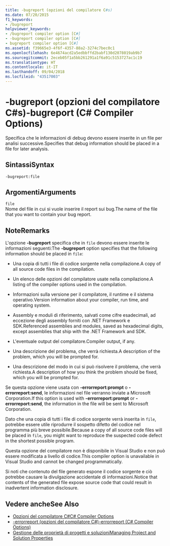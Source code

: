 ```yaml
---
title: -bugreport (opzioni del compilatore C#s)
ms.date: 07/20/2015
f1_keywords:
- /bugreport
helpviewer_keywords:
- /bugreport compiler option [C#]
- -bugreport compiler option [C#]
- bugreport compiler option [C#]
ms.assetid: f39665e3-4f6f-4357-88a2-3274c7bec0c1
ms.openlocfilehash: 6e4674acd2a5edbbffd2babf130d2078019ab9b7
ms.sourcegitcommit: 2eceb05f1a5bb261291a1f6a91c5153727ac1c19
ms.translationtype: HT
ms.contentlocale: it-IT
ms.lasthandoff: 09/04/2018
ms.locfileid: "43517003"
---
```

# <a name="-bugreport-c-compiler-options"></a><span data-ttu-id="602a1-102">-bugreport (opzioni del compilatore C#s)</span><span class="sxs-lookup"><span data-stu-id="602a1-102">-bugreport (C# Compiler Options)</span></span>
<span data-ttu-id="602a1-103">Specifica che le informazioni di debug devono essere inserite in un file per analisi successive.</span><span class="sxs-lookup"><span data-stu-id="602a1-103">Specifies that debug information should be placed in a file for later analysis.</span></span>  
  
## <a name="syntax"></a><span data-ttu-id="602a1-104">Sintassi</span><span class="sxs-lookup"><span data-stu-id="602a1-104">Syntax</span></span>  
  
```console  
-bugreport:file  
```  
  
## <a name="arguments"></a><span data-ttu-id="602a1-105">Argomenti</span><span class="sxs-lookup"><span data-stu-id="602a1-105">Arguments</span></span>  
 `file`  
 <span data-ttu-id="602a1-106">Nome del file in cui si vuole inserire il report sui bug.</span><span class="sxs-lookup"><span data-stu-id="602a1-106">The name of the file that you want to contain your bug report.</span></span>  
  
## <a name="remarks"></a><span data-ttu-id="602a1-107">Note</span><span class="sxs-lookup"><span data-stu-id="602a1-107">Remarks</span></span>  
 <span data-ttu-id="602a1-108">L'opzione **-bugreport** specifica che in `file` devono essere inserite le informazioni seguenti:</span><span class="sxs-lookup"><span data-stu-id="602a1-108">The **-bugreport** option specifies that the following information should be placed in `file`:</span></span>  
  
-   <span data-ttu-id="602a1-109">Una copia di tutti i file di codice sorgente nella compilazione.</span><span class="sxs-lookup"><span data-stu-id="602a1-109">A copy of all source code files in the compilation.</span></span>  
  
-   <span data-ttu-id="602a1-110">Un elenco delle opzioni del compilatore usate nella compilazione.</span><span class="sxs-lookup"><span data-stu-id="602a1-110">A listing of the compiler options used in the compilation.</span></span>  
  
-   <span data-ttu-id="602a1-111">Informazioni sulla versione per il compilatore, il runtime e il sistema operativo.</span><span class="sxs-lookup"><span data-stu-id="602a1-111">Version information about your compiler, run time, and operating system.</span></span>  
  
-   <span data-ttu-id="602a1-112">Assembly e moduli di riferimento, salvati come cifre esadecimali, ad eccezione degli assembly forniti con .NET Framework e SDK.</span><span class="sxs-lookup"><span data-stu-id="602a1-112">Referenced assemblies and modules, saved as hexadecimal digits, except assemblies that ship with the .NET Framework and SDK.</span></span>  
  
-   <span data-ttu-id="602a1-113">L'eventuale output del compilatore.</span><span class="sxs-lookup"><span data-stu-id="602a1-113">Compiler output, if any.</span></span>  
  
-   <span data-ttu-id="602a1-114">Una descrizione del problema, che verrà richiesta.</span><span class="sxs-lookup"><span data-stu-id="602a1-114">A description of the problem, which you will be prompted for.</span></span>  
  
-   <span data-ttu-id="602a1-115">Una descrizione del modo in cui si può risolvere il problema, che verrà richiesta.</span><span class="sxs-lookup"><span data-stu-id="602a1-115">A description of how you think the problem should be fixed, which you will be prompted for.</span></span>  
  
 <span data-ttu-id="602a1-116">Se questa opzione viene usata con **-errorreport:prompt** o **-errorreport:send**, le informazioni nel file verranno inviate a Microsoft Corporation.</span><span class="sxs-lookup"><span data-stu-id="602a1-116">If this option is used with **-errorreport:prompt** or **-errorreport:send**, the information in the file will be sent to Microsoft Corporation.</span></span>  
  
 <span data-ttu-id="602a1-117">Dato che una copia di tutti i file di codice sorgente verrà inserita in `file`, potrebbe essere utile riprodurre il sospetto difetto del codice nel programma più breve possibile.</span><span class="sxs-lookup"><span data-stu-id="602a1-117">Because a copy of all source code files will be placed in `file`, you might want to reproduce the suspected code defect in the shortest possible program.</span></span>  
  
 <span data-ttu-id="602a1-118">Questa opzione del compilatore non è disponibile in Visual Studio e non può essere modificata a livello di codice.</span><span class="sxs-lookup"><span data-stu-id="602a1-118">This compiler option is unavailable in Visual Studio and cannot be changed programmatically.</span></span>  
  
 <span data-ttu-id="602a1-119">Si noti che contenuto del file generato espone il codice sorgente e ciò potrebbe causare la divulgazione accidentale di informazioni.</span><span class="sxs-lookup"><span data-stu-id="602a1-119">Notice that contents of the generated file expose source code that could result in inadvertent information disclosure.</span></span>  
  
## <a name="see-also"></a><span data-ttu-id="602a1-120">Vedere anche</span><span class="sxs-lookup"><span data-stu-id="602a1-120">See Also</span></span>  

- [<span data-ttu-id="602a1-121">Opzioni del compilatore C#</span><span class="sxs-lookup"><span data-stu-id="602a1-121">C# Compiler Options</span></span>](../../../csharp/language-reference/compiler-options/index.md)  
- [<span data-ttu-id="602a1-122">-errorreport (opzioni del compilatore C#)</span><span class="sxs-lookup"><span data-stu-id="602a1-122">-errorreport (C# Compiler Options)</span></span>](../../../csharp/language-reference/compiler-options/errorreport-compiler-option.md)  
- [<span data-ttu-id="602a1-123">Gestione delle proprietà di progetti e soluzioni</span><span class="sxs-lookup"><span data-stu-id="602a1-123">Managing Project and Solution Properties</span></span>](/visualstudio/ide/managing-project-and-solution-properties)
